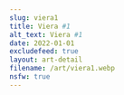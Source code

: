 ```yaml
---
slug: viera1
title: Viera #1
alt_text: Viera #1
date: 2022-01-01
excludefeed: true
layout: art-detail
filename: /art/viera1.webp
nsfw: true
---
```

